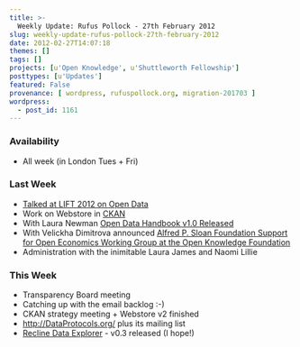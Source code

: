 ```yaml
---
title: >-
  Weekly Update: Rufus Pollock - 27th February 2012
slug: weekly-update-rufus-pollock-27th-february-2012
date: 2012-02-27T14:07:18
themes: []
tags: []
projects: [u'Open Knowledge', u'Shuttleworth Fellowship']
posttypes: [u'Updates']
featured: False
provenance: [ wordpress, rufuspollock.org, migration-201703 ]
wordpress:
  - post_id: 1161
---
```


### Availability

* All week (in London Tues + Fri)

### Last Week

* [Talked at LIFT 2012 on Open Data](http://rufuspollock.org/2012/02/22/talk-at-lift-2012/)
* Work on Webstore in [CKAN][]
* With Laura Newman [Open Data Handbook v1.0 Released](http://blog.okfn.org/2012/02/22/announcing-the-open-data-handbook-version-1-0/)
* With Velickha Dimitrova announced [Alfred P. Sloan Foundation Support for Open Economics Working Group at the Open Knowledge Foundation](http://blog.okfn.org/2012/02/23/alfred-p-sloan-foundation-funds-open-economics-working-group-at-the-open-knowledge-foundation/)
* Administration with the inimitable Laura James and Naomi Lillie

### This Week

* Transparency Board meeting
* Catching up with the email backlog :-)
* CKAN strategy meeting + Webstore v2 finished
* <http://DataProtocols.org/> plus its mailing list
* [Recline Data Explorer][Recline] - v0.3 released (I hope!)

[CKAN]: http://ckan.org/
[Recline]: http://okfnlabs.org/recline/


